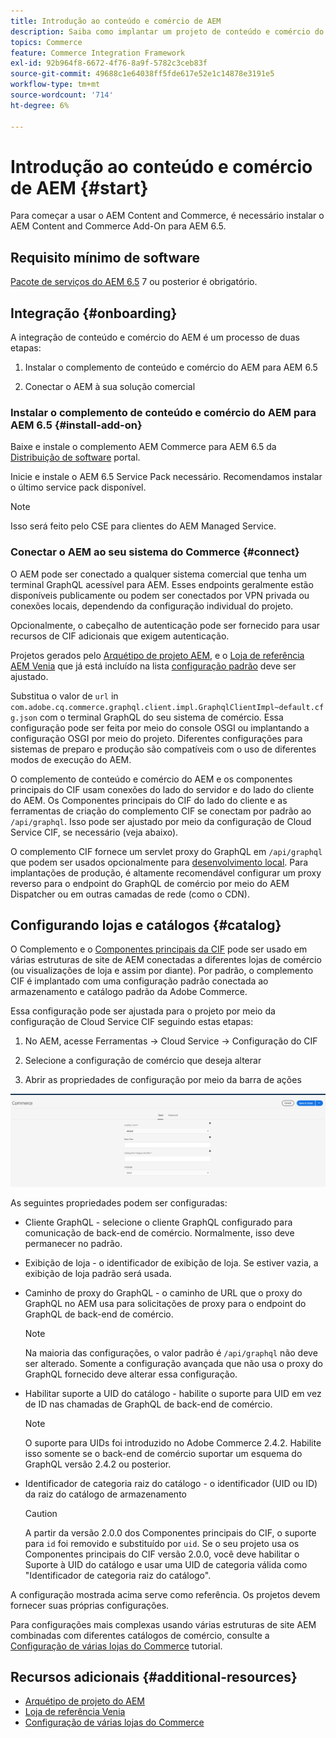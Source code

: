 ```yaml
---
title: Introdução ao conteúdo e comércio de AEM
description: Saiba como implantar um projeto de conteúdo e comércio do AEM.
topics: Commerce
feature: Commerce Integration Framework
exl-id: 92b964f8-6672-4f76-8a9f-5782c3ceb83f
source-git-commit: 49688c1e64038ff5fde617e52e1c14878e3191e5
workflow-type: tm+mt
source-wordcount: '714'
ht-degree: 6%

---
```


# Introdução ao conteúdo e comércio de AEM {#start}

Para começar a usar o AEM Content and Commerce, é necessário instalar o AEM Content and Commerce Add-On para AEM 6.5.

## Requisito mínimo de software

[Pacote de serviços do AEM 6.5](https://experience.adobe.com/#/downloads/content/software-distribution/br/aem.html) 7 ou posterior é obrigatório.

## Integração {#onboarding}

A integração de conteúdo e comércio do AEM é um processo de duas etapas:

1. Instalar o complemento de conteúdo e comércio do AEM para AEM 6.5

2. Conectar o AEM à sua solução comercial

### Instalar o complemento de conteúdo e comércio do AEM para AEM 6.5 {#install-add-on}

Baixe e instale o complemento AEM Commerce para AEM 6.5 da [Distribuição de software](https://experience.adobe.com/#/downloads/content/software-distribution/br/aem.html) portal.

Inicie e instale o AEM 6.5 Service Pack necessário. Recomendamos instalar o último service pack disponível.

>[!NOTE]
>
>Isso será feito pelo CSE para clientes do AEM Managed Service.

### Conectar o AEM ao seu sistema do Commerce {#connect}

O AEM pode ser conectado a qualquer sistema comercial que tenha um terminal GraphQL acessível para AEM. Esses endpoints geralmente estão disponíveis publicamente ou podem ser conectados por VPN privada ou conexões locais, dependendo da configuração individual do projeto.

Opcionalmente, o cabeçalho de autenticação pode ser fornecido para usar recursos de CIF adicionais que exigem autenticação.

Projetos gerados pelo [Arquétipo de projeto AEM](https://github.com/adobe/aem-project-archetype), e o [Loja de referência AEM Venia](https://github.com/adobe/aem-cif-guides-venia) que já está incluído na lista [configuração padrão](https://github.com/adobe/aem-cif-guides-venia/blob/main/ui.config/src/main/content/jcr_root/apps/venia/osgiconfig/config/com.adobe.cq.commerce.graphql.client.impl.GraphqlClientImpl~default.cfg.json) deve ser ajustado.

Substitua o valor de `url` in `com.adobe.cq.commerce.graphql.client.impl.GraphqlClientImpl~default.cfg.json` com o terminal GraphQL do seu sistema de comércio. Essa configuração pode ser feita por meio do console OSGI ou implantando a configuração OSGI por meio do projeto. Diferentes configurações para sistemas de preparo e produção são compatíveis com o uso de diferentes modos de execução do AEM.

O complemento de conteúdo e comércio do AEM e os componentes principais do CIF usam conexões do lado do servidor e do lado do cliente do AEM. Os Componentes principais do CIF do lado do cliente e as ferramentas de criação do complemento CIF se conectam por padrão ao `/api/graphql`. Isso pode ser ajustado por meio da configuração de Cloud Service CIF, se necessário (veja abaixo).

O complemento CIF fornece um servlet proxy do GraphQL em `/api/graphql` que podem ser usados opcionalmente para [desenvolvimento local](develop.md). Para implantações de produção, é altamente recomendável configurar um proxy reverso para o endpoint do GraphQL de comércio por meio do AEM Dispatcher ou em outras camadas de rede (como o CDN).

## Configurando lojas e catálogos {#catalog}

O Complemento e o [Componentes principais da CIF](https://github.com/adobe/aem-core-cif-components) pode ser usado em várias estruturas de site de AEM conectadas a diferentes lojas de comércio (ou visualizações de loja e assim por diante). Por padrão, o complemento CIF é implantado com uma configuração padrão conectada ao armazenamento e catálogo padrão da Adobe Commerce.

Essa configuração pode ser ajustada para o projeto por meio da configuração de Cloud Service CIF seguindo estas etapas:

1. No AEM, acesse Ferramentas -> Cloud Service -> Configuração do CIF

2. Selecione a configuração de comércio que deseja alterar

3. Abrir as propriedades de configuração por meio da barra de ações

![Configuração do CIF Cloud Service](/help/commerce/cif/assets/cif-cloud-service-config.png)

As seguintes propriedades podem ser configuradas:

- Cliente GraphQL - selecione o cliente GraphQL configurado para comunicação de back-end de comércio. Normalmente, isso deve permanecer no padrão.
- Exibição de loja - o identificador de exibição de loja. Se estiver vazia, a exibição de loja padrão será usada.
- Caminho de proxy do GraphQL - o caminho de URL que o proxy do GraphQL no AEM usa para solicitações de proxy para o endpoint do GraphQL de back-end de comércio.

  >[!NOTE]
  >
  >Na maioria das configurações, o valor padrão é `/api/graphql` não deve ser alterado. Somente a configuração avançada que não usa o proxy do GraphQL fornecido deve alterar essa configuração.

- Habilitar suporte a UID do catálogo - habilite o suporte para UID em vez de ID nas chamadas de GraphQL de back-end de comércio.

  >[!NOTE]
  >
  >O suporte para UIDs foi introduzido no Adobe Commerce 2.4.2. Habilite isso somente se o back-end de comércio suportar um esquema do GraphQL versão 2.4.2 ou posterior.

- Identificador de categoria raiz do catálogo - o identificador (UID ou ID) da raiz do catálogo de armazenamento

  >[!CAUTION]
  >
  >A partir da versão 2.0.0 dos Componentes principais do CIF, o suporte para `id` foi removido e substituído por `uid`. Se o seu projeto usa os Componentes principais do CIF versão 2.0.0, você deve habilitar o Suporte à UID do catálogo e usar uma UID de categoria válida como &quot;Identificador de categoria raiz do catálogo&quot;.

A configuração mostrada acima serve como referência. Os projetos devem fornecer suas próprias configurações.

Para configurações mais complexas usando várias estruturas de site AEM combinadas com diferentes catálogos de comércio, consulte a [Configuração de várias lojas do Commerce](configuring/multi-store-setup.md) tutorial.

## Recursos adicionais {#additional-resources}

- [Arquétipo de projeto do AEM](https://github.com/adobe/aem-project-archetype)
- [Loja de referência Venia](https://github.com/adobe/aem-cif-guides-venia)
- [Configuração de várias lojas do Commerce](configuring/multi-store-setup.md)
